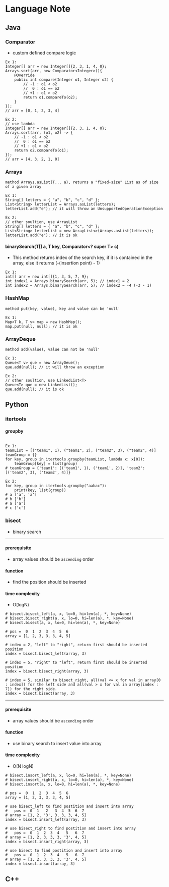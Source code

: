 # Language Note

## Java

### Comparator
- custom defined compare logic
```
Ex 1:
Integer[] arr = new Integer[]{2, 3, 1, 4, 0};
Arrays.sort(arr, new Comparator<Integer>(){
    @Override
    public int compare(Integer o1, Integer o2) {
        // -1 : o1 < o2
        //  0 : o1 == o2
        // +1 : o1 > o2
        return o1.compareTo(o2);
    }
});
// arr = [0, 1, 2, 3, 4]

Ex 2:
// use lambda
Integer[] arr = new Integer[]{2, 3, 1, 4, 0};
Arrays.sort(arr, (o1, o2) -> { 
    // -1 : o1 < o2
    //  0 : o1 == o2
    // +1 : o1 > o2
    return o2.compareTo(o1);
});
// arr = [4, 3, 2, 1, 0]
```
### Arrays

```
method Arrays.asList(T... a), returns a "fixed-size" List as of size of a given array

Ex 1:
String[] letters = { "a", "b", "c", "d" }; 
List<String> letterList = Arrays.asList(letters); 
letterList.add("e"); // it will throw an UnsupportedOperationException

Ex 2:
// other soultion, use ArrayList
String[] letters = { "a", "b", "c", "d" }; 
List<String> letterList = new ArrayList<>(Arrays.asList(letters)); 
letterList.add("e"); // it is ok

```

#### binarySearch(T[] a, T key, Comparator<? super T> c)
- This method returns index of the search key, if it is contained in the array, else it returns (-(insertion point) - 1)

```
Ex 1:
int[] arr = new int[]{1, 3, 5, 7, 9};
int index1 = Arrays.binarySearch(arr, 5); // index1 = 2
int index2 = Arrays.binarySearch(arr, 5); // index2 = -4 (-3 - 1)
```

### HashMap
```
method put(key, value), key and value can be 'null'

Ex 1:
Map<T k, T v> map = new HashMap();
map.put(null, null); // it is ok

```

### ArrayDeque
```
method add(value), value can not be 'null'

Ex 1: 
Queue<T v> que = new ArrayDeue();
que.add(null); // it will throw an exception

Ex 2:
// other soultion, use LinkedList<T>
Queue<T> que = new LinkedList();
que.add(null); // it is ok

```

## Python

### itertools

#### groupby
```

Ex 1:
teamList = [("team1", 1), ("team1", 2), ("team2", 3), ("team2", 4)]
teamGroup = {}
for key, group in itertools.groupby(teamList, lambda x: x[0]):
	teamGroup[key] = list(group)
# teamGroup = {'team1': [('team1', 1), ('team1', 2)], 'team2': [('team2', 3), ('team2', 4)]}

Ex 2:
for key, group in itertools.groupby("aabac"):
	print(key, list(group))
# a ['a', 'a']
# b ['b']
# a ['a']
# c ['c']
```
### bisect 
- binary search
<hr> 

#### prerequisite 
- array values should be `ascending` order
#### function
- find the position should be inserted
#### time complexity
-  O(logN)
```
# bisect.bisect_left(a, x, lo=0, hi=len(a), *, key=None)
# bisect.bisect_right(a, x, lo=0, hi=len(a), *, key=None)
# bisect.bisect(a, x, lo=0, hi=len(a), *, key=None)

# pos =  0  1  2  3  4  5  6
array = [1, 2, 3, 3, 3, 4, 5]

# index = 2, "left" to "right", return first should be inserted position
index = bisect.bisect_left(array, 3)

# index = 5, "right" to "left", return first should be inserted position
index = bisect.bisect_right(array, 3)

# index = 5, similar to bisect_right, all(val <= x for val in array[0 : index]) for the left side and all(val > x for val in array[index : 7]) for the right side.
index = bisect.bisect(array, 3)
```
<hr> 

#### prerequisite 
- array values should be `ascending` order
#### function
- use binary search to insert value into array
#### time complexity
-  O(N logN)
```
# bisect.insort_left(a, x, lo=0, hi=len(a), *, key=None)
# bisect.insort_right(a, x, lo=0, hi=len(a), *, key=None)
# bisect.insort(a, x, lo=0, hi=len(a), *, key=None)

# pos =  0  1  2  3  4  5  6
array = [1, 2, 3, 3, 3, 4, 5]

# use bisect_left to find postition and insert into array
#   pos =  0  1   2   3  4  5  6  7
# array = [1, 2, '3', 3, 3, 3, 4, 5]
index = bisect.insort_left(array, 3)

# use bisect_right to find postition and insert into array
#   pos =  0  1  2  3  4   5   6  7
# array = [1, 2, 3, 3, 3, '3', 4, 5]
index = bisect.insort_right(array, 3)

# use bisect to find postition and insert into array
#   pos =  0  1  2  3  4   5   6  7
# array = [1, 2, 3, 3, 3, '3', 4, 5]
index = bisect.insort(array, 3)
```
## C++
